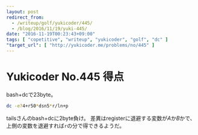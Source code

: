 ```yaml
---
layout: post
redirect_from:
  - /writeup/golf/yukicoder/445/
  - /blog/2016/11/19/yuki-445/
date: "2016-11-19T00:23:43+09:00"
tags: [ "copetitive", "writeup", "yukicoder", "golf", "dc" ]
"target_url": [ "http://yukicoder.me/problems/no/445" ]
---
```


# Yukicoder No.445 得点

bash+dcで$23$byte。

``` sh
dc -e?4+r50*dsn5*r/ln+p
```

tailsさんのbash+dcに$2$byte負け。
差異はregisterに退避する変数が$A$か$B$かで、上側の変数を退避すれば`r`の分で得できるようだ。
